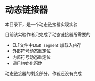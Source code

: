 # 动态链接器

本目录下，是一个动态链接器实现实验

目前该实验作者只完成了动态链接器所需要的
- ELF文件中`LOAD segment` 加载入内存
- 外部符号动态重定位
- 内部符号动态重定位
- 调用初始化函数

动态链接器的剩余部分，作者还没有完成